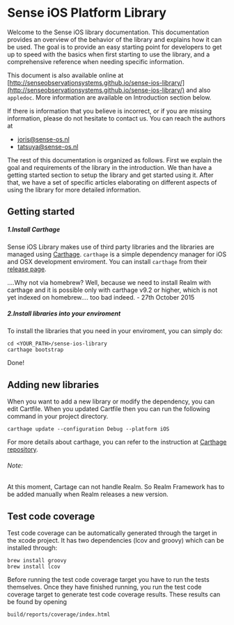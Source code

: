 Sense iOS Platform Library
=================

Welcome to the Sense iOS library documentation. This documentation provides an overview of the behavior of the library and explains how it can be used. The goal is to provide an easy starting point for developers to get up to speed with the basics when first starting to use the library, and a comprehensive reference when needing specific information.

This document is also available online at [http://senseobservationsystems.github.io/sense-ios-library/](http://senseobservationsystems.github.io/sense-ios-library/) and also `appledoc`. More information are available on Introduction section below.

If there is information that you believe is incorrect, or if you are missing information, please do not hesitate to contact us. You can reach the authors at

* [joris@sense-os.nl](joris@sense-os.nl)
* [tatsuya@sense-os.nl](tatsuya@sense-os.nl)

The rest of this documentation is organized as follows. First we explain the goal and requirements of the library in the introduction. We than have a getting started section to setup the library and get started using it. After that, we have a set of specific articles elaborating on different aspects of using the library for more detailed information.

## Getting started
##### 1.Install Carthage
Sense iOS Library makes use of third party libraries and the libraries are managed using [Carthage](https://github.com/Carthage/Carthage). `carthage` is a simple dependency manager for iOS and OSX development enviroment. You can install `carthage` from their [release page](https://github.com/Carthage/Carthage/releases).

....Why not via homebrew? Well, because we need to install Realm with carthage and it is possible only with carthage v9.2 or higher, which is not yet indexed on homebrew.... too bad indeed. - 27th October 2015

	
##### 2.Install libraries into your enviroment
	
To install the libraries that you need in your enviroment, you can simply do:
    
    cd <YOUR_PATH>/sense-ios-library
    carthage bootstrap

Done!

## Adding new libraries

When you want to add a new library or modify the dependency, you can edit Cartfile. When you updated Cartfile then you can run the following command in your project directory.

    carthage update --configuration Debug --platform iOS

For more details about carthage, you can refer to the instruction at [Carthage repository](https://github.com/Carthage/Carthage).
###### Note: 
At this moment, Cartage can not handle Realm. So Realm Framework has to be added manually when Realm releases a new version.

## Test code coverage  

Test code coverage can be automatically generated through the target in the xcode project. It has two dependencies (lcov and groovy) which can be installed through: 

    brew install groovy
    brew install lcov

Before running the test code coverage target you have to run the tests themselves. Once they have finished running, you run the test code coverage target to generate test code coverage results. These results can be found by opening 

    build/reports/coverage/index.html

